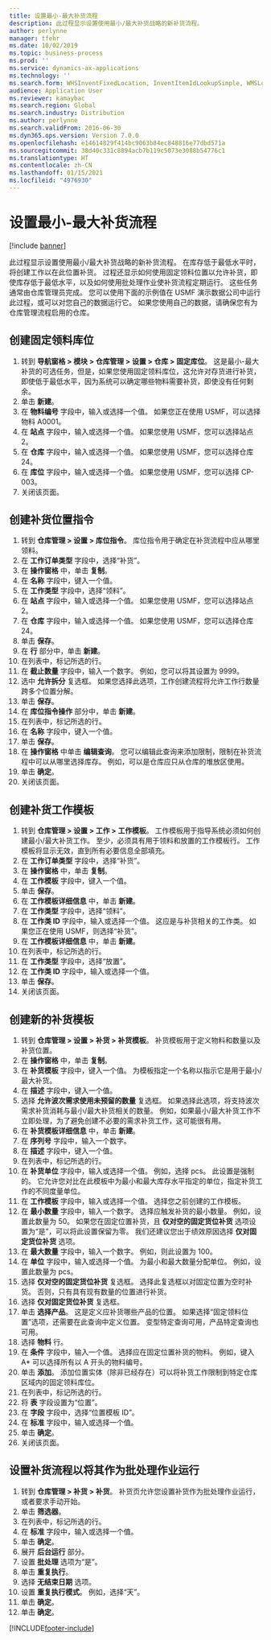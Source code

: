 ```yaml
---
title: 设置最小-最大补货流程
description: 此过程显示设置使用最小/最大补货战略的新补货流程。
author: perlynne
manager: tfehr
ms.date: 10/02/2019
ms.topic: business-process
ms.prod: ''
ms.service: dynamics-ax-applications
ms.technology: ''
ms.search.form: WHSInventFixedLocation, InventItemIdLookupSimple, WMSLocationIdLookup, WHSLocDirTable, InventLocationIdLookup, SysQueryForm, WHSWorkTemplateTable, WHSReplenishmentTemplates, UnitOfMeasureLookup, SysQueryTableLookUp, SysQueryFieldLookUp, SysRecurrence, WHSInventFixedLocation
audience: Application User
ms.reviewer: kamaybac
ms.search.region: Global
ms.search.industry: Distribution
ms.author: perlynne
ms.search.validFrom: 2016-06-30
ms.dyn365.ops.version: Version 7.0.0
ms.openlocfilehash: e14614829f414bc9063b84ec848816e77dbd571a
ms.sourcegitcommit: 38d40c331c8894acb7b119c5073e3088b54776c1
ms.translationtype: HT
ms.contentlocale: zh-CN
ms.lasthandoff: 01/15/2021
ms.locfileid: "4976930"
---
```

# <a name="set-up-a-min-max-replenishment-process"></a>设置最小-最大补货流程

[!include [banner](../../includes/banner.md)]

此过程显示设置使用最小/最大补货战略的新补货流程。 在库存低于最低水平时，将创建工作以在此位置补货。 过程还显示如何使用固定领料位置以允许补货，即使库存低于最低水平，以及如何使用批处理作业使补货流程定期运行。 这些任务通常由仓库管理员完成。 您可以使用下面的示例值在 USMF 演示数据公司中运行此过程，或可以对您自己的数据运行它。 如果您使用自己的数据，请确保您有为仓库管理流程启用的仓库。


## <a name="create-a-fixed-picking-location"></a>创建固定领料库位
1. 转到 **导航窗格 > 模块 > 仓库管理 > 设置 > 仓库 > 固定库位**。 这是最小-最大补货的可选任务，但是，如果您使用固定领料库位，这允许对存货进行补货，即使低于最低水平，因为系统可以确定哪些物料需要补货，即使没有任何剩余。
2. 单击 **新建**。
3. 在 **物料编号** 字段中，输入或选择一个值。 如果您正在使用 USMF，可以选择物料 A0001。  
4. 在 **站点** 字段中，输入或选择一个值。 如果您使用 USMF，您可以选择站点 2。  
5. 在 **仓库** 字段中，输入或选择一个值。 如果您使用 USMF，您可以选择仓库 24。  
6. 在 **库位** 字段中，输入或选择一个值。 如果您使用 USMF，您可以选择 CP-003。  
7. 关闭该页面。

## <a name="create-a-replenishment-location-directive"></a>创建补货位置指令
1. 转到 **仓库管理 > 设置 > 库位指令**。 库位指令用于确定在补货流程中应从哪里领料。
2. 在 **工作订单类型** 字段中，选择“补货”。
3. 在 **操作窗格** 中，单击 **复制**。
4. 在 **名称** 字段中，键入一个值。
5. 在 **工作类型** 字段中，选择“领料”。
6. 在 **站点** 字段中，输入或选择一个值。 如果您使用 USMF，您可以选择站点 2。  
7. 在 **仓库** 字段中，输入或选择一个值。 如果您使用 USMF，您可以选择仓库 24。  
8. 单击 **保存**。
9. 在 **行** 部分中，单击 **新建**。
10. 在列表中，标记所选的行。
11. 在 **截止数量** 字段中，输入一个数字。 例如，您可以将其设置为 9999。  
12. 选中 **允许拆分** 复选框。 如果您选择此选项，工作创建流程将允许工作行数量跨多个位置分解。  
13. 单击 **保存**。
14. 在 **库位指令操作** 部分中，单击 **新建**。
15. 在列表中，标记所选的行。
16. 在 **名称** 字段中，键入一个值。
17. 单击 **保存**。
18. 在 **操作窗格** 中单击 **编辑查询**。 您可以编辑此查询来添加限制，限制在补货流程中可以从哪里选择库存。 例如，可以是仓库应只从仓库的堆放区使用。
19. 单击 **确定**。
20. 关闭该页面。

## <a name="create-a-replenishment-work-template"></a>创建补货工作模板
1. 转到 **仓库管理 > 设置 > 工作 > 工作模板**。 工作模板用于指导系统必须如何创建最小/最大补货工作。 至少，必须具有用于领料和放置的工作模板行。 工作模板将显示无效，直到所有必要信息全部填充。 
2. 在 **工作订单类型** 字段中，选择“补货”。
3. 在 **操作窗格** 中，单击 **复制**。
4. 在 **工作模板** 字段中，键入一个值。
5. 单击 **保存**。
6. 在 **工作模板详细信息** 中，单击 **新建**。
7. 在 **工作类型** 字段中，选择“领料”。
8. 在 **工作类 ID** 字段中，输入或选择一个值。 这应是与补货相关的工作类。 如果您正在使用 USMF，则选择“补货”。  
9. 在 **工作模板详细信息** 中，单击 **新建**。
10. 在列表中，标记所选的行。
11. 在 **工作类型** 字段中，选择“放置”。
12. 在 **工作类 ID** 字段中，输入或选择一个值。
13. 单击 **保存**。
14. 关闭该页面。

## <a name="create-a-new-replenishment-template"></a>创建新的补货模板
1. 转到 **仓库管理 > 设置 > 补货 > 补货模板**。 补货模板用于定义物料和数量以及补货位置。
2. 在 **操作窗格** 中，单击 **复制**。
3. 在 **补货模板** 字段中，键入一个值。 为模板指定一个名称以指示它是用于最小/最大补货。  
4. 在 **描述** 字段中，键入一个值。
5. 选择 **允许波次需求使用未预留的数量** 复选框。 如果选择此选项，将支持波次需求补货消耗与最小/最大补货相关的数量。 例如，如果最小/最大补货工作不立即处理，为了避免创建不必要的需求补货工作，这可能很有用。
6. 在 **补货模板详细信息** 中，单击 **新建**。
7. 在 **序列号** 字段中，输入一个数字。
8. 在 **描述** 字段中，键入一个值。
9. 在列表中，标记所选的行。
10. 在 **补货单位** 字段中，输入或选择一个值。 例如，选择 pcs。 此设置是强制的。 它允许您对比在此模板中为最小和最大库存水平指定的单位，指定补货工作的不同度量单位。
11. 在 **工作模板** 字段中，输入或选择一个值。 选择您之前创建的工作模板。  
12. 在 **最小数量** 字段中，输入一个数字。 选择应触发补货的最小数量。 例如，设置此数量为 50。 如果您在固定位置补货，且 **仅对空的固定货位补货** 选项设置为“是”，可以将此设置保留为零。 我们还建议您出于绩效原因选择 **仅对固定货位补货** 选项。
13. 在 **最大数量** 字段中，输入一个数字。 例如，则此设置为 100。  
14. 在 **单位** 字段中，输入或选择一个值。 为最小和最大数量分配单位。 例如，设置此数量为 pcs。  
15. 选择 **仅对空的固定货位补货** 复选框。 选择此复选框以对固定位置为空时补货。 否则，只有具有现有数量的位置进行补货。
16. 选择 **仅对固定货位补货** 复选框。
17. 单击 **选择产品**。 这是定义应补货哪些产品的位置。 如果选择“固定领料位置”选项，还需要在此查询中定义位置。 变型特定查询可用，产品特定查询也可用。
18. 选择 **物料** 行。
19. 在 **条件** 字段中，输入一个值。 选择应在固定位置补货的物料。 例如，键入 A* 可以选择所有以 A 开头的物料编号。
20. 单击 **添加**。 添加位置实体（除非已经存在）可以将补货工作限制到特定仓库区域内的固定领料库位。
21. 在列表中，标记所选的行。
22. 将 **表** 字段设置为“位置”。
23. 在 **字段** 字段中，选择“位置模板 ID”。
24. 在 **标准** 字段中，输入或选择一个值。
25. 单击 **确定**。
26. 关闭该页面。

## <a name="set-the-replenishment-process-to-run-as-a-batch-job"></a>设置补货流程以将其作为批处理作业运行
1. 转到 **仓库管理 > 补货 > 补货**。 补货页允许您设置补货作为批处理作业运行，或者要求手动开始。
2. 单击 **筛选器**。
3. 在列表中，标记所选的行。
4. 在 **标准** 字段中，输入或选择一个值。
5. 单击 **确定**。
6. 展开 **后台运行** 部分。
7. 设置 **批处理** 选项为“是”。
8. 单击 **重复执行**。
9. 选择 **无结束日期** 选项。
10. 设置 **重复执行模式**。 例如，选择“天”。  
11. 单击 **确定**。
12. 单击 **确定**。



[!INCLUDE[footer-include](../../../includes/footer-banner.md)]